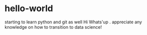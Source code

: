 # hello-world
starting to learn python and git as well
Hi Whats'up . appreciate any knowledge on how to transition to data science!
